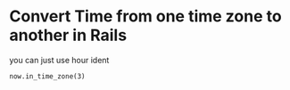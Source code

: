 # Convert Time from one time zone to another in Rails

you can just use hour ident 

`now.in_time_zone(3)`